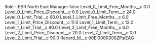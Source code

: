 <?xml version="1.0" encoding="UTF-8"?>
<CustomMetadata xmlns="http://soap.sforce.com/2006/04/metadata" xmlns:xsi="http://www.w3.org/2001/XMLSchema-instance" xmlns:xsd="http://www.w3.org/2001/XMLSchema">
    <label>Role - ESR North East Manager</label>
    <protected>false</protected>
    <values>
        <field>Level_0_Limit_Free_Months__c</field>
        <value xsi:type="xsd:double">0.0</value>
    </values>
    <values>
        <field>Level_0_Limit_Price_Discount__c</field>
        <value xsi:type="xsd:double">0.0</value>
    </values>
    <values>
        <field>Level_0_Limit_Term__c</field>
        <value xsi:type="xsd:double">24.0</value>
    </values>
    <values>
        <field>Level_0_Limit_Trial__c</field>
        <value xsi:type="xsd:double">60.0</value>
    </values>
    <values>
        <field>Level_1_Limit_Free_Months__c</field>
        <value xsi:type="xsd:double">6.0</value>
    </values>
    <values>
        <field>Level_1_Limit_Price_Discount__c</field>
        <value xsi:type="xsd:double">11.0</value>
    </values>
    <values>
        <field>Level_1_Limit_Term__c</field>
        <value xsi:type="xsd:double">12.0</value>
    </values>
    <values>
        <field>Level_1_Limit_Trial__c</field>
        <value xsi:type="xsd:double">90.0</value>
    </values>
    <values>
        <field>Level_2_Limit_Free_Months__c</field>
        <value xsi:type="xsd:double">6.0</value>
    </values>
    <values>
        <field>Level_2_Limit_Price_Discount__c</field>
        <value xsi:type="xsd:double">20.0</value>
    </values>
    <values>
        <field>Level_2_Limit_Term__c</field>
        <value xsi:type="xsd:double">0.0</value>
    </values>
    <values>
        <field>Level_2_Limit_Trial__c</field>
        <value xsi:type="xsd:double">90.0</value>
    </values>
    <values>
        <field>Record_Id__c</field>
        <value xsi:type="xsd:string">00Ei0000000ZPsiEAG</value>
    </values>
</CustomMetadata>

